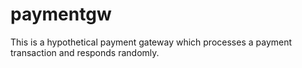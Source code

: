 # paymentgw
This is a hypothetical payment gateway which processes a payment transaction and responds randomly.
